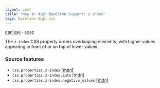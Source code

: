 ```yaml
---
layout: post
title: "New in High Baseline Support: z-index"
tags: baseline-high css
---
```


[caniuse](https://caniuse.com/?search=z-index) · [spec](https://drafts.csswg.org/css2/#z-index)

The `z-index` CSS property orders overlapping elements, with higher values appearing in front of or on top of lower values.

### Source features

- ``css.properties.z-index`` [[mdn]](https://https://developer.mozilla.org/en-US/search?q=css.properties.z-index)
- ``css.properties.z-index.auto`` [[mdn]](https://https://developer.mozilla.org/en-US/search?q=css.properties.z-index.auto)
- ``css.properties.z-index.negative_values`` [[mdn]](https://https://developer.mozilla.org/en-US/search?q=css.properties.z-index.negative_values)
